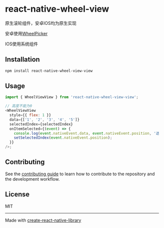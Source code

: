 # react-native-wheel-view

原生滚轮组件，安卓IOS均为原生实现

安卓使用[WheelPicker]("https://github.com/devaige/WheelPicker")

IOS使用系统组件

## Installation

```sh
npm install react-native-wheel-view-view
```

## Usage

```js
import { WheelViewView } from 'react-native-wheel-view-view';

// 高度不能为0
<WheelViewView
  style={{ flex: 1 }}
  data={['1', '2', '3', '4', '5']}
  selectedIndex={selectedIndex}
  onItemSelected={(event) => {
    console.log(event.nativeEvent.data, event.nativeEvent.position, '选中的');
    setSelectedIndex(event.nativeEvent.position);
  }}
/>;
```

## Contributing

See the [contributing guide](CONTRIBUTING.md) to learn how to contribute to the repository and the development workflow.

## License

MIT

---

Made with [create-react-native-library](https://github.com/callstack/react-native-builder-bob)
